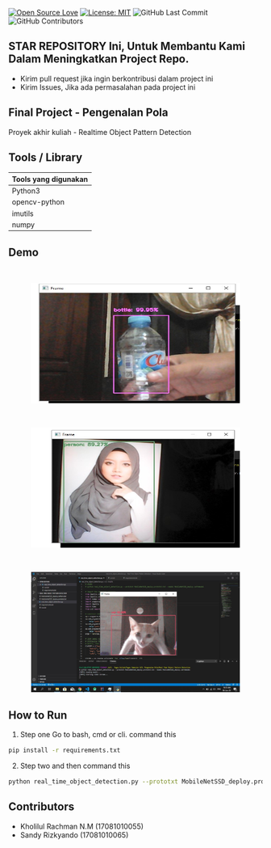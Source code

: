 [![Open Source Love](https://badges.frapsoft.com/os/v1/open-source.svg?style=flat)](https://github.com/ellerbrock/open-source-badges/)
[![License: MIT](https://img.shields.io/badge/License-MIT-green.svg)](https://opensource.org/licenses/MIT)
![GitHub Last Commit](https://img.shields.io/github/last-commit/kholilboy/FP_Pattern-Recognition)
![GitHub Contributors](https://img.shields.io/github/contributors/kholilboy/FP_Pattern-Recognition)

## STAR REPOSITORY Ini, Untuk Membantu Kami Dalam Meningkatkan Project Repo.
- Kirim pull request jika ingin berkontribusi dalam project ini
- Kirim Issues, Jika ada permasalahan pada project ini

## Final Project - Pengenalan Pola
Proyek akhir kuliah - Realtime Object Pattern Detection

## Tools / Library
| Tools yang digunakan |
| --- |
| Python3 |
| opencv-python |
| imutils |
| numpy |

## Demo 
<br>
<p align="center">
        <img src="/images/bottle_fix.jpg" width="414" height="238">
</p>
<br>
<p align="center">
        <img src="/images/person_fix_hp.jpg" width="414" height="238">
</p>
<br>
<p align="center">
        <img src="/images/kucing.jpg" width="414" height="238">
</p>

## How to Run
1. Step one
Go to bash, cmd or cli. command this
```bash
pip install -r requirements.txt
```
2. Step two
and then command this
```bash
python real_time_object_detection.py --prototxt MobileNetSSD_deploy.prototxt.txt --model MobileNetSSD_deploy.caffemodel
```
## Contributors
- Kholilul Rachman N.M (17081010055) 
- Sandy Rizkyando (17081010065)